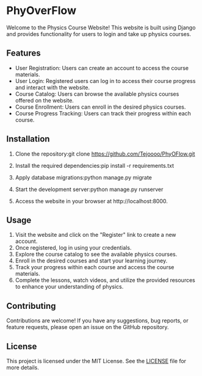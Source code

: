 # PhyOverFlow

Welcome to the Physics Course Website! This website is built using Django and provides functionality for users to login and take up physics courses.

## Features

- User Registration: Users can create an account to access the course materials.
- User Login: Registered users can log in to access their course progress and interact with the website.
- Course Catalog: Users can browse the available physics courses offered on the website.
- Course Enrollment: Users can enroll in the desired physics courses.
- Course Progress Tracking: Users can track their progress within each course.

## Installation

1. Clone the repository:git clone https://github.com/Tejoooo/PhyOFlow.git
2. Install the required dependencies:pip install -r requirements.txt
3. Apply database migrations:python manage.py migrate
4. Start the development server:python manage.py runserver

5. Access the website in your browser at http://localhost:8000.

## Usage

1. Visit the website and click on the "Register" link to create a new account.
2. Once registered, log in using your credentials.
3. Explore the course catalog to see the available physics courses.
4. Enroll in the desired courses and start your learning journey.
5. Track your progress within each course and access the course materials.
6. Complete the lessons, watch videos, and utilize the provided resources to enhance your understanding of physics.

## Contributing

Contributions are welcome! If you have any suggestions, bug reports, or feature requests, please open an issue on the GitHub repository.

## License

This project is licensed under the MIT License. See the [LICENSE](LICENSE) file for more details.






